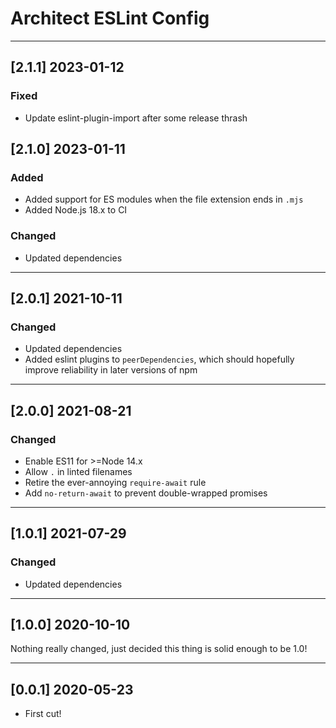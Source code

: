 # Architect ESLint Config

---

## [2.1.1] 2023-01-12

### Fixed

- Update eslint-plugin-import after some release thrash

## [2.1.0] 2023-01-11

### Added

- Added support for ES modules when the file extension ends in `.mjs`
- Added Node.js 18.x to CI


### Changed

- Updated dependencies

---

## [2.0.1] 2021-10-11

### Changed

- Updated dependencies
- Added eslint plugins to `peerDependencies`, which should hopefully improve reliability in later versions of npm

---

## [2.0.0] 2021-08-21

### Changed

- Enable ES11 for >=Node 14.x
- Allow `.` in linted filenames
- Retire the ever-annoying `require-await` rule
- Add `no-return-await` to prevent double-wrapped promises

---

## [1.0.1] 2021-07-29

### Changed

- Updated dependencies

---

## [1.0.0] 2020-10-10

Nothing really changed, just decided this thing is solid enough to be 1.0!

---

## [0.0.1] 2020-05-23

- First cut!
